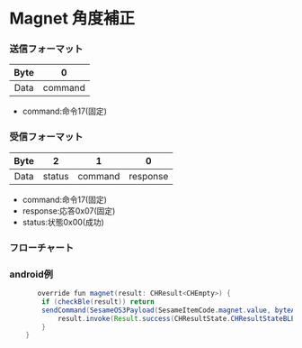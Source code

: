 # Magnet 角度補正

### 送信フォーマット
| Byte | 0 |
|:----:|:----:|
| Data |   command |
- command:命令17(固定)


### 受信フォーマット
| Byte | 2 | 1 | 0 |
|:----:|:----:|:----:|:----:|
| Data | status | command | response  |
- command:命令17(固定)
- response:応答0x07(固定)
- status:状態0x00(成功) 
### フローチャート
<!-- ![v](magnet.svg) -->





### android例
``` java
       override fun magnet(result: CHResult<CHEmpty>) {
        if (checkBle(result)) return
        sendCommand(SesameOS3Payload(SesameItemCode.magnet.value, byteArrayOf()), DeviceSegmentType.cipher) { res ->
            result.invoke(Result.success(CHResultState.CHResultStateBLE(CHEmpty())))
        }
    }
```
